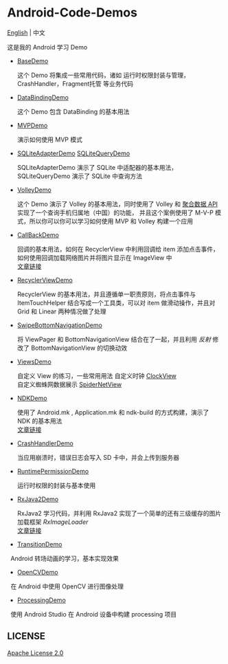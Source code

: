 # Android-Code-Demos

[English](https://github.com/InnoFang/Android-Code-Demos/blob/master/README.md) | 中文

这是我的 Android 学习 Demo  

+ [BaseDemo](https://github.com/InnoFang/Android-Code-Demos/tree/master/BaseDemo)

  这个 Demo 将集成一些常用代码，诸如 运行时权限封装与管理，CrashHandler，Fragment托管 等业务代码
  
+ [DataBindingDemo](https://github.com/InnoFang/Android-Code-Demos/tree/master/DataBingDemo)
  
  这个 Demo 包含 DataBinding 的基本用法
  
+ [MVPDemo](https://github.com/InnoFang/Android-Code-Demos/tree/master/MVPDemo)
 
  演示如何使用 MVP 模式
   
+ [SQLiteAdapterDemo](https://github.com/InnoFang/Android-Code-Demos/tree/master/SQLiteAdapterDemo) [SQLiteQueryDemo](https://github.com/InnoFang/Android-Code-Demos/tree/master/SQLIteQueryDemo)

  SQLiteAdapterDemo 演示了 SQLite 中适配器的基本用法，SQLiteQueryDemo 演示了 SQLite 中查询方法
  
+ [VolleyDemo](https://github.com/InnoFang/Android-Code-Demos/tree/master/VolleyDemo)

  这个 Demo 演示了 Volley 的基本用法，同时使用了 Volley 和 [聚合数据 API](https://www.juhe.cn/) 实现了一个查询手机归属地（中国）的功能，
  并且这个案例使用了 M-V-P 模式，所以你可以你可以学习如何使用 MVP 和 Volley 构建一个应用
  
+ [CallBackDemo](https://github.com/InnoFang/Android-Code-Demos/tree/master/CallBackDemo)   
    
   回调的基本用法，如何在 RecyclerView 中利用回调给 item 添加点击事件，如何使用回调加载网络图片并将图片显示在 ImageView 中      
   [文章链接](http://innofang.github.io/2017/03/08/%E4%BB%8E%E9%9B%B6%E5%BC%80%E5%A7%8B%E7%9A%84%E5%9B%9E%E8%B0%83/)
   
+ [RecyclerViewDemo](https://github.com/InnoFang/Android-Code-Demos/tree/master/RecyclerViewDemo)

   RecyclerView 的基本用法，并且遵循单一职责原则，将点击事件与 ItemTouchHelper 结合写成一个工具类，可以对 item 做滑动操作，并且对 Grid 和 Linear 两种情况做了处理
  
+ [SwipeBottomNavigationDemo](https://github.com/InnoFang/Android-Code-Demos/tree/master/SwipeBottomNavigationDemo)

   将 ViewPager 和 BottomNavigationView 结合在了一起，并且利用 _反射_ 修改了 BottomNavigationView 的切换动效
  
+ [ViewsDemo](https://github.com/InnoFang/Android-Code-Demos/tree/master/ViewsDemo)

   自定义 View 的练习，一些常用用法
   自定义时钟 [ClockView](https://github.com/InnoFang/Android-Code-Demos/blob/master/ViewsDemo/app/src/main/java/com/innofang/viewsdemo/views/ClockView.java)   
   自定义蜘蛛网数据展示 [SpiderNetView](https://github.com/InnoFang/Android-Code-Demos/blob/master/ViewsDemo/app/src/main/java/com/innofang/viewsdemo/views/SpiderNetView.java)  
  
+ [NDKDemo](https://github.com/InnoFang/Android-Code-Demos/tree/master/NDKDemo) 

   使用了 Android.mk , Application.mk 和 ndk-build 的方式构建，演示了 NDK 的基本用法  
   [文章链接](http://innofang.github.io/2017/04/16/Android-NDK%E5%BC%80%E5%8F%91%E4%BB%8E0%E5%88%B01/)
  
+ [CrashHandlerDemo](https://github.com/InnoFang/Android-Code-Demos/tree/master/CrashHandlerDemo)

   当应用崩溃时，错误日志会写入 SD 卡中，并会上传到服务器

+ [RuntimePermissionDemo](https://github.com/InnoFang/Android-Code-Demos/tree/master/RuntimePermissionDemo)

   运行时权限的封装与基本使用
  
+ [RxJava2Demo](https://github.com/InnoFang/Android-Code-Demos/tree/master/RxJava2Demo)   

   RxJava2 学习代码，并利用 RxJava2 实现了一个简单的还有三级缓存的图片加载框架 _RxImageLoader_  
   [文章链接](https://innofang.github.io/2017/04/28/RxJava2-%E4%BD%BF%E7%94%A8%E5%B0%8F%E8%AE%B0/)


+ [TransitionDemo](https://github.com/InnoFang/Android-Code-Demos/tree/master/TransitionDemo)            
                            
   Android 转场动画的学习，基本实现效果   
               
+ [OpenCVDemo](https://github.com/InnoFang/Android-Code-Demos/tree/master/OpenCVDemo)   
                 
   在 Android 中使用 OpenCV 进行图像处理   

+ [ProcessingDemo](https://github.com/InnoFang/Android-Code-Demos/tree/master/ProcessingDemo)   
                     
   使用 Android Studio 在 Android 设备中构建 processing 项目
             
             
## LICENSE

[Apache License 2.0](https://github.com/InnoFang/Android-Code-Demos/blob/master/LICENSE)
  
